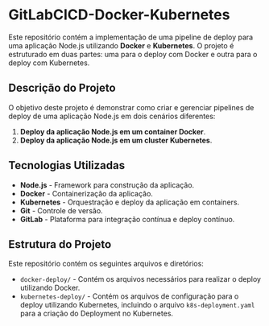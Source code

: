# GitLabCICD-Docker-Kubernetes

Este repositório contém a implementação de uma pipeline de deploy para uma aplicação Node.js utilizando **Docker** e **Kubernetes**. O projeto é estruturado em duas partes: uma para o deploy com Docker e outra para o deploy com Kubernetes.

## Descrição do Projeto

O objetivo deste projeto é demonstrar como criar e gerenciar pipelines de deploy de uma aplicação Node.js em dois cenários diferentes:

1. **Deploy da aplicação Node.js em um container Docker**.
2. **Deploy da aplicação Node.js em um cluster Kubernetes**.

## Tecnologias Utilizadas

- **Node.js** - Framework para construção da aplicação.
- **Docker** - Containerização da aplicação.
- **Kubernetes** - Orquestração e deploy da aplicação em containers.
- **Git** - Controle de versão.
- **GitLab** - Plataforma para integração contínua e deploy contínuo.

## Estrutura do Projeto

Este repositório contém os seguintes arquivos e diretórios:

- `docker-deploy/` - Contém os arquivos necessários para realizar o deploy utilizando Docker.
- `kubernetes-deploy/` - Contém os arquivos de configuração para o deploy utilizando Kubernetes, incluindo o arquivo `k8s-deployment.yaml` para a criação do Deployment no Kubernetes.

